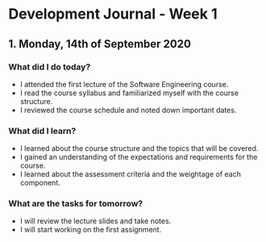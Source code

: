 # Development Journal - Week 1

## 1. Monday, 14th of September 2020

### What did I do today?

- I attended the first lecture of the Software Engineering course.
- I read the course syllabus and familiarized myself with the course structure.
- I reviewed the course schedule and noted down important dates.

### What did I learn?

- I learned about the course structure and the topics that will be covered.
- I gained an understanding of the expectations and requirements for the course.
- I learned about the assessment criteria and the weightage of each component.

### What are the tasks for tomorrow?

- I will review the lecture slides and take notes.
- I will start working on the first assignment.

